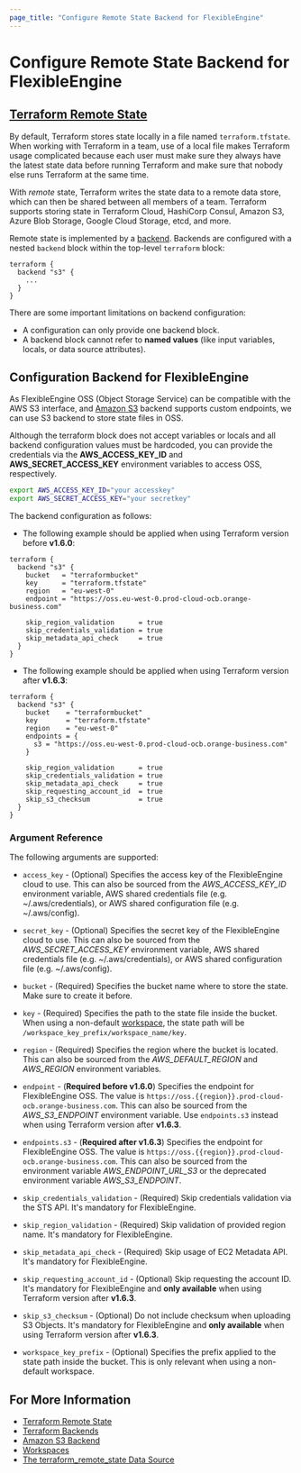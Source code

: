 ```yaml
---
page_title: "Configure Remote State Backend for FlexibleEngine"
---
```


# Configure Remote State Backend for FlexibleEngine

## [Terraform Remote State](https://www.terraform.io/docs/language/state/remote.html)

By default, Terraform stores state locally in a file named `terraform.tfstate`. When working with Terraform in a team,
use of a local file makes Terraform usage complicated because each user must make sure they always have the latest state
data before running Terraform and make sure that nobody else runs Terraform at the same time.

With *remote* state, Terraform writes the state data to a remote data store, which can then be shared between all
members of a team. Terraform supports storing state in Terraform Cloud, HashiCorp Consul, Amazon S3, Azure Blob Storage,
Google Cloud Storage, etcd, and more.

Remote state is implemented by a [backend](https://www.terraform.io/docs/language/settings/backends/index.html).
Backends are configured with a nested `backend` block within the top-level `terraform` block:

```hcl
terraform {
  backend "s3" {
    ...
  }
}
```

There are some important limitations on backend configuration:

* A configuration can only provide one backend block.
* A backend block cannot refer to **named values** (like input variables, locals, or data source attributes).

## Configuration Backend for FlexibleEngine

As FlexibleEngine OSS (Object Storage Service) can be compatible with the AWS S3 interface, and
[Amazon S3](https://www.terraform.io/docs/language/settings/backends/s3.html) backend supports custom endpoints,
we can use S3 backend to store state files in OSS.

Although the terraform block does not accept variables or locals and all backend configuration values must be hardcoded,
you can provide the credentials via the **AWS_ACCESS_KEY_ID** and **AWS_SECRET_ACCESS_KEY** environment variables to access
OSS, respectively.

```bash
export AWS_ACCESS_KEY_ID="your accesskey"
export AWS_SECRET_ACCESS_KEY="your secretkey"
```

The backend configuration as follows:

* The following example should be applied when using Terraform version before **v1.6.0**:

```hcl
terraform {
  backend "s3" {
    bucket   = "terraformbucket"
    key      = "terraform.tfstate"
    region   = "eu-west-0"
    endpoint = "https://oss.eu-west-0.prod-cloud-ocb.orange-business.com"

    skip_region_validation      = true
    skip_credentials_validation = true
    skip_metadata_api_check     = true
  }
}
```

* The following example should be applied when using Terraform version after **v1.6.3**:

```hcl
terraform {
  backend "s3" {
    bucket    = "terraformbucket"
    key       = "terraform.tfstate"
    region    = "eu-west-0"
    endpoints = {
      s3 = "https://oss.eu-west-0.prod-cloud-ocb.orange-business.com"
    }

    skip_region_validation      = true
    skip_credentials_validation = true
    skip_metadata_api_check     = true
    skip_requesting_account_id  = true
    skip_s3_checksum            = true
  }
}
```

### Argument Reference

The following arguments are supported:

* `access_key` - (Optional) Specifies the access key of the FlexibleEngine cloud to use. This can also be sourced
  from the *AWS_ACCESS_KEY_ID* environment variable, AWS shared credentials file (e.g. ~/.aws/credentials), or
  AWS shared configuration file (e.g. ~/.aws/config).

* `secret_key` - (Optional) Specifies the secret key of the FlexibleEngine cloud to use. This can also be sourced
  from the *AWS_SECRET_ACCESS_KEY* environment variable, AWS shared credentials file (e.g. ~/.aws/credentials), or
  AWS shared configuration file (e.g. ~/.aws/config).

* `bucket` - (Required) Specifies the bucket name where to store the state. Make sure to create it before.

* `key` - (Required) Specifies the path to the state file inside the bucket. When using a non-default
  [workspace](https://www.terraform.io/docs/language/state/workspaces.html), the state path will be
  `/workspace_key_prefix/workspace_name/key`.

* `region` - (Required) Specifies the region where the bucket is located. This can also be sourced from the
  *AWS_DEFAULT_REGION* and *AWS_REGION* environment variables.

* `endpoint` - (**Required before v1.6.0**) Specifies the endpoint for FlexibleEngine OSS.
  The value is `https://oss.{{region}}.prod-cloud-ocb.orange-business.com`.
  This can also be sourced from the *AWS_S3_ENDPOINT* environment variable.
  Use `endpoints.s3` instead when using Terraform version after **v1.6.3**.

* `endpoints.s3` - (**Required after v1.6.3**) Specifies the endpoint for FlexibleEngine OSS.
  The value is `https://oss.{{region}}.prod-cloud-ocb.orange-business.com`.
  This can also be sourced from the environment variable *AWS_ENDPOINT_URL_S3* or the deprecated environment variable
  *AWS_S3_ENDPOINT*.

* `skip_credentials_validation` - (Required) Skip credentials validation via the STS API. It's mandatory for FlexibleEngine.

* `skip_region_validation` - (Required) Skip validation of provided region name. It's mandatory for FlexibleEngine.

* `skip_metadata_api_check` - (Required) Skip usage of EC2 Metadata API. It's mandatory for FlexibleEngine.

* `skip_requesting_account_id` - (Optional) Skip requesting the account ID. It's mandatory for FlexibleEngine and
  **only available** when using Terraform version after **v1.6.3**.

* `skip_s3_checksum` - (Optional) Do not include checksum when uploading S3 Objects. It's mandatory for FlexibleEngine and
  **only available** when using Terraform version after **v1.6.3**.

* `workspace_key_prefix` - (Optional) Specifies the prefix applied to the state path inside the bucket.
  This is only relevant when using a non-default workspace.

## For More Information

* [Terraform Remote State](https://www.terraform.io/docs/language/state/remote.html)
* [Terraform Backends](https://www.terraform.io/docs/language/settings/backends/index.html)
* [Amazon S3 Backend](https://www.terraform.io/docs/language/settings/backends/s3.html)
* [Workspaces](https://www.terraform.io/docs/language/state/workspaces.html)
* [The terraform_remote_state Data Source](https://www.terraform.io/docs/language/state/remote-state-data.html)
